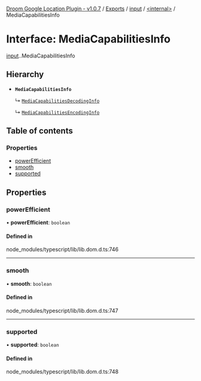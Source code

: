 [Droom Google Location Plugin - v1.0.7](../README.md) / [Exports](../modules.md) / [input](../modules/input.md) / [<internal\>](../modules/input._internal_.md) / MediaCapabilitiesInfo

# Interface: MediaCapabilitiesInfo

[input](../modules/input.md).[<internal>](../modules/input._internal_.md).MediaCapabilitiesInfo

## Hierarchy

- **`MediaCapabilitiesInfo`**

  ↳ [`MediaCapabilitiesDecodingInfo`](input._internal_.MediaCapabilitiesDecodingInfo.md)

  ↳ [`MediaCapabilitiesEncodingInfo`](input._internal_.MediaCapabilitiesEncodingInfo.md)

## Table of contents

### Properties

- [powerEfficient](input._internal_.MediaCapabilitiesInfo.md#powerefficient)
- [smooth](input._internal_.MediaCapabilitiesInfo.md#smooth)
- [supported](input._internal_.MediaCapabilitiesInfo.md#supported)

## Properties

### powerEfficient

• **powerEfficient**: `boolean`

#### Defined in

node_modules/typescript/lib/lib.dom.d.ts:746

___

### smooth

• **smooth**: `boolean`

#### Defined in

node_modules/typescript/lib/lib.dom.d.ts:747

___

### supported

• **supported**: `boolean`

#### Defined in

node_modules/typescript/lib/lib.dom.d.ts:748
